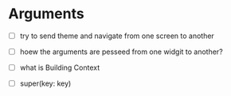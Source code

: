 # Arguments

- [ ] try to send theme and navigate from one screen to another

- [ ] hoew the arguments are pesseed from one widgit to another?
- [ ] what is Building Context
- [ ]  super(key: key) 